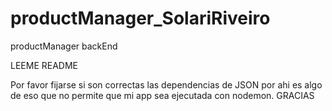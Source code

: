 # productManager_SolariRiveiro
productManager backEnd

LEEME README

Por favor fijarse si son correctas las dependencias de JSON por ahi es algo de eso que no permite que mi app sea ejecutada con nodemon. 
GRACIAS
